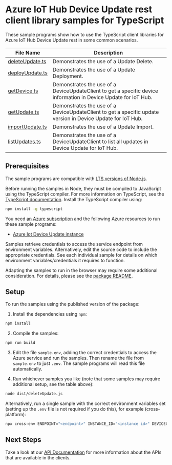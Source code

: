 # Azure IoT Hub Device Update rest client library samples for TypeScript

These sample programs show how to use the TypeScript client libraries for Azure IoT Hub Device Update rest in some common scenarios.

| **File Name**                   | **Description**                                                                                                 |
| ------------------------------- | --------------------------------------------------------------------------------------------------------------- |
| [deleteUpdate.ts][deleteupdate] | Demonstrates the use of a Update Delete.                                                                        |
| [deployUpdate.ts][deployupdate] | Demonstrates the use of a Update Deployment.                                                                    |
| [getDevice.ts][getdevice]       | Demonstrates the use of a DeviceUpdateClient to get a specific device information in Device Update for IoT Hub. |
| [getUpdate.ts][getupdate]       | Demonstrates the use of a DeviceUpdateClient to get a specific update version in Device Update for IoT Hub.     |
| [importUpdate.ts][importupdate] | Demonstrates the use of a Update Import.                                                                        |
| [listUpdates.ts][listupdates]   | Demonstrates the use of a DeviceUpdateClient to list all updates in Device Update for IoT Hub.                  |

## Prerequisites

The sample programs are compatible with [LTS versions of Node.js](https://nodejs.org/about/releases/).

Before running the samples in Node, they must be compiled to JavaScript using the TypeScript compiler. For more information on TypeScript, see the [TypeScript documentation][typescript]. Install the TypeScript compiler using:

```bash
npm install -g typescript
```

You need [an Azure subscription][freesub] and the following Azure resources to run these sample programs:

- [Azure Iot Device Update instance][createinstance_azureiotdeviceupdateinstance]

Samples retrieve credentials to access the service endpoint from environment variables. Alternatively, edit the source code to include the appropriate credentials. See each individual sample for details on which environment variables/credentials it requires to function.

Adapting the samples to run in the browser may require some additional consideration. For details, please see the [package README][package].

## Setup

To run the samples using the published version of the package:

1. Install the dependencies using `npm`:

```bash
npm install
```

2. Compile the samples:

```bash
npm run build
```

3. Edit the file `sample.env`, adding the correct credentials to access the Azure service and run the samples. Then rename the file from `sample.env` to just `.env`. The sample programs will read this file automatically.

4. Run whichever samples you like (note that some samples may require additional setup, see the table above):

```bash
node dist/deleteUpdate.js
```

Alternatively, run a single sample with the correct environment variables set (setting up the `.env` file is not required if you do this), for example (cross-platform):

```bash
npx cross-env ENDPOINT="<endpoint>" INSTANCE_ID="<instance id>" DEVICEUPDATE_UPDATE_PROVIDER="<deviceupdate update provider>" DEVICEUPDATE_UPDATE_NAME="<deviceupdate update name>" DEVICEUPDATE_UPDATE_VERSION="<deviceupdate update version>" node dist/deleteUpdate.js
```

## Next Steps

Take a look at our [API Documentation][apiref] for more information about the APIs that are available in the clients.

[deleteupdate]: https://github.com/Azure/azure-sdk-for-js/blob/main/sdk/deviceupdate/iot-device-update-rest/samples/v1/typescript/src/deleteUpdate.ts
[deployupdate]: https://github.com/Azure/azure-sdk-for-js/blob/main/sdk/deviceupdate/iot-device-update-rest/samples/v1/typescript/src/deployUpdate.ts
[getdevice]: https://github.com/Azure/azure-sdk-for-js/blob/main/sdk/deviceupdate/iot-device-update-rest/samples/v1/typescript/src/getDevice.ts
[getupdate]: https://github.com/Azure/azure-sdk-for-js/blob/main/sdk/deviceupdate/iot-device-update-rest/samples/v1/typescript/src/getUpdate.ts
[importupdate]: https://github.com/Azure/azure-sdk-for-js/blob/main/sdk/deviceupdate/iot-device-update-rest/samples/v1/typescript/src/importUpdate.ts
[listupdates]: https://github.com/Azure/azure-sdk-for-js/blob/main/sdk/deviceupdate/iot-device-update-rest/samples/v1/typescript/src/listUpdates.ts
[apiref]: https://docs.microsoft.com/rest/api/deviceupdate/2021-06-01-preview/device-update
[freesub]: https://azure.microsoft.com/free/
[createinstance_azureiotdeviceupdateinstance]: https://docs.microsoft.com/azure/iot-hub-device-update/understand-device-update
[package]: https://github.com/Azure/azure-sdk-for-js/tree/main/sdk/deviceupdate/iot-device-update-rest/README.md
[typescript]: https://www.typescriptlang.org/docs/home.html
